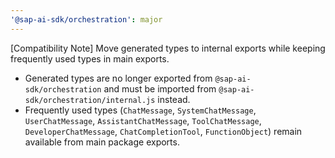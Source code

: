 ```yaml
---
'@sap-ai-sdk/orchestration': major
---
```


[Compatibility Note] Move generated types to internal exports while keeping frequently used types in main exports.
- Generated types are no longer exported from `@sap-ai-sdk/orchestration` and must be imported from `@sap-ai-sdk/orchestration/internal.js` instead.
- Frequently used types (`ChatMessage`, `SystemChatMessage`, `UserChatMessage`, `AssistantChatMessage`, `ToolChatMessage`, `DeveloperChatMessage`, `ChatCompletionTool`, `FunctionObject`) remain available from main package exports.
